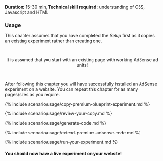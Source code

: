 **Duration:** <span class="label success">15-30 min</span>, **Technical skill required:** <span class="label warning">understanding of CSS, Javascript and HTML</span>

<div class="alert-message block-message info">
<h3>Usage</h3>
<p>This chapter assumes that you have completed the <em>Setup</em> first as it copies an existing experiment rather than creating one.</p>
<br />
<p class="label notice" style="text-align:center">It is assumed that you start with an existing page with working AdSense ad units!</p>
<br />
<p>After following this chapter you will have successfully installed an AdSense experiment on a website. You can repeat this chapter for as many pages/sites as you require.</p>
</div>

{% include scenario/usage/copy-premium-blueprint-experiment.md %}

{% include scenario/usage/review-your-copy.md %}

{% include scenario/usage/generate-code.md %}

{% include scenario/usage/extend-premium-adsense-code.md %}

{% include scenario/usage/run-your-experiment.md %}

<div class="alert-message block-message info">
  <h4>You should now have a live experiment on your website!</h4>
</div>
